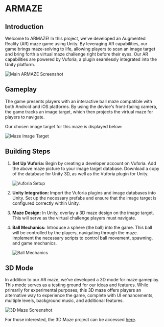 # ARMAZE

## Introduction
Welcome to ARMAZE! In this project, we've developed an Augmented Reality (AR) maze game using Unity. By leveraging AR capabilities, our game brings maze-solving to life, allowing players to scan an image target and bring forth a virtual maze challenge right before their eyes. Our AR capabilities are powered by Vuforia, a plugin seamlessly integrated into the Unity platform.

![Main ARMAZE Screenshot](https://github.com/sphexas/ARMAZE/assets/37029200/e45beaf7-67db-4611-b300-ffb401be05c8)

## Gameplay
The game presents players with an interactive ball maze compatible with both Android and iOS platforms. By using the device's front-facing camera, the game tracks an image target, which then projects the virtual maze for players to navigate. 

Our chosen image target for this maze is displayed below:

![Maze Image Target](https://github.com/sphexas/ARMAZE/assets/37029200/1a59fc9e-ec01-4e06-b985-38f979d5bfdf)

## Building Steps
1. **Set Up Vuforia:** Begin by creating a developer account on Vuforia. Add the above maze picture to your image target database. Download a copy of the database for Unity 3D, as well as the Vuforia plugin for Unity.
   
   ![Vuforia Setup](https://github.com/sphexas/ARMAZE/assets/37029200/c4948526-072a-4e6b-a5ad-d21a2af7e876)
  
2. **Unity Integration:** Import the Vuforia plugins and image databases into Unity. Set up the necessary prefabs and ensure that the image target is configured correctly within Unity.

3. **Maze Design:** In Unity, overlay a 3D maze design on the image target. This will serve as the virtual challenge players must navigate.

4. **Ball Mechanics:** Introduce a sphere (the ball) into the game. This ball will be controlled by the players, navigating through the maze. Implement the necessary scripts to control ball movement, spawning, and game mechanics.

   ![Ball Mechanics](https://github.com/sphexas/ARMAZE/assets/37029200/e19c2294-53f5-4f30-b7b6-b34ec6fb1152)

## 3D Mode
In addition to our AR maze, we've developed a 3D mode for maze gameplay. This mode serves as a testing ground for our ideas and features. While primarily for experimental purposes, this 3D maze offers players an alternative way to experience the game, complete with UI enhancements, multiple levels, background music, and additional features.

![3D Maze Screenshot](https://github.com/sphexas/ARMAZE/assets/37029200/ff85ce42-f720-4a21-ae3e-992417ed564e)

For those interested, the 3D Maze project can be accessed [here](https://github.com/Yucong-cheems/3Dmaze.git).


